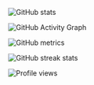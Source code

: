 ![GitHub stats](https://github-readme-stats.vercel.app/api?username=EnvistacomWhiteHat&show_icons=true&count_private=true)  

![GitHub Activity Graph](https://activity-graph.herokuapp.com/graph?username=EnvistacomWhiteHat)  

![GitHub metrics](https://metrics.lecoq.io/pechjacob)  

![GitHub streak stats](https://github-readme-streak-stats.herokuapp.com/?user=EnvistacomWhiteHat)  

![Profile views](https://gpvc.arturio.dev/EnvistacomWhiteHat)  

<!--
**EnvistacomWhiteHat/EnvistacomWhiteHat** is a ✨ _special_ ✨ repository because its `README.md` (this file) appears on your GitHub profile.

Here are some ideas to get you started:

- 🔭 I’m currently working on ...
- 🌱 I’m currently learning ...
- 👯 I’m looking to collaborate on ...
- 🤔 I’m looking for help with ...
- 💬 Ask me about ...
- 📫 How to reach me: ...
- 😄 Pronouns: ...
- ⚡ Fun fact: ...
-->
